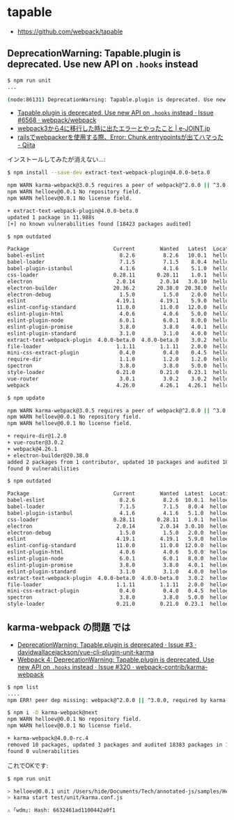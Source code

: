# tapable

- https://github.com/webpack/tapable

## DeprecationWarning: Tapable.plugin is deprecated. Use new API on `.hooks` instead

~~~bash 
$ npm run unit
...

(node:86131) DeprecationWarning: Tapable.plugin is deprecated. Use new API on `.hooks` instead
~~~

- [Tapable.plugin is deprecated. Use new API on `.hooks` instead · Issue #6568 · webpack/webpack](https://github.com/webpack/webpack/issues/6568)
- [webpack3から4に移行した時に出たエラーとやったこと | e-JOINT.jp](https://e-joint.jp/504/)
- [railsでwebpackerを使用する際、Error: Chunk.entrypointsが出てハマった - Qiita](https://qiita.com/daikichi412/items/409fafe943e79718b765)

インストールしてみたが消えない...:

~~~bash
$ npm install --save-dev extract-text-webpack-plugin@4.0.0-beta.0

npm WARN karma-webpack@3.0.5 requires a peer of webpack@^2.0.0 || ^3.0.0 but none is installed. You must install peer dependencies yourself.
npm WARN helloev@0.0.1 No repository field.
npm WARN helloev@0.0.1 No license field.

+ extract-text-webpack-plugin@4.0.0-beta.0
updated 1 package in 11.988s
[+] no known vulnerabilities found [18423 packages audited]
~~~

~~~bash
$ npm outdated

Package                           Current        Wanted   Latest  Location
babel-eslint                        8.2.6         8.2.6   10.0.1  helloev
babel-loader                        7.1.5         7.1.5    8.0.4  helloev
babel-plugin-istanbul               4.1.6         4.1.6    5.1.0  helloev
css-loader                        0.28.11       0.28.11    1.0.1  helloev
electron                           2.0.14        2.0.14   3.0.10  helloev
electron-builder                  20.36.2       20.38.0  20.38.0  helloev
electron-debug                      1.5.0         1.5.0    2.0.0  helloev
eslint                             4.19.1        4.19.1    5.9.0  helloev
eslint-config-standard             11.0.0        11.0.0   12.0.0  helloev
eslint-plugin-html                  4.0.6         4.0.6    5.0.0  helloev
eslint-plugin-node                  6.0.1         6.0.1    8.0.0  helloev
eslint-plugin-promise               3.8.0         3.8.0    4.0.1  helloev
eslint-plugin-standard              3.1.0         3.1.0    4.0.0  helloev
extract-text-webpack-plugin  4.0.0-beta.0  4.0.0-beta.0    3.0.2  helloev
file-loader                        1.1.11        1.1.11    2.0.0  helloev
mini-css-extract-plugin             0.4.0         0.4.0    0.4.5  helloev
require-dir                         1.1.0         1.2.0    1.2.0  helloev
spectron                            3.8.0         3.8.0    5.0.0  helloev
style-loader                       0.21.0        0.21.0   0.23.1  helloev
vue-router                          3.0.1         3.0.2    3.0.2  helloev
webpack                            4.26.0        4.26.1   4.26.1  helloev
~~~

~~~bash
$ npm update

npm WARN karma-webpack@3.0.5 requires a peer of webpack@^2.0.0 || ^3.0.0 but none is installed. You must install peer dependencies yourself.
npm WARN helloev@0.0.1 No repository field.
npm WARN helloev@0.0.1 No license field.

+ require-dir@1.2.0
+ vue-router@3.0.2
+ webpack@4.26.1
+ electron-builder@20.38.0
added 2 packages from 1 contributor, updated 10 packages and audited 18423 packages in 18.781s
found 0 vulnerabilities
~~~

~~~bash 
$ npm outdated

Package                           Current        Wanted  Latest  Location
babel-eslint                        8.2.6         8.2.6  10.0.1  helloev
babel-loader                        7.1.5         7.1.5   8.0.4  helloev
babel-plugin-istanbul               4.1.6         4.1.6   5.1.0  helloev
css-loader                        0.28.11       0.28.11   1.0.1  helloev
electron                           2.0.14        2.0.14  3.0.10  helloev
electron-debug                      1.5.0         1.5.0   2.0.0  helloev
eslint                             4.19.1        4.19.1   5.9.0  helloev
eslint-config-standard             11.0.0        11.0.0  12.0.0  helloev
eslint-plugin-html                  4.0.6         4.0.6   5.0.0  helloev
eslint-plugin-node                  6.0.1         6.0.1   8.0.0  helloev
eslint-plugin-promise               3.8.0         3.8.0   4.0.1  helloev
eslint-plugin-standard              3.1.0         3.1.0   4.0.0  helloev
extract-text-webpack-plugin  4.0.0-beta.0  4.0.0-beta.0   3.0.2  helloev
file-loader                        1.1.11        1.1.11   2.0.0  helloev
mini-css-extract-plugin             0.4.0         0.4.0   0.4.5  helloev
spectron                            3.8.0         3.8.0   5.0.0  helloev
style-loader                       0.21.0        0.21.0  0.23.1  helloev
~~~

## karma-webpack の問題 では

- [DeprecationWarning: Tapable.plugin is deprecated · Issue #3 · davidwallacejackson/vue-cli-plugin-unit-karma](https://github.com/davidwallacejackson/vue-cli-plugin-unit-karma/issues/3)
- [Webpack 4: DeprecationWarning: Tapable.plugin is deprecated. Use new API on `.hooks` instead · Issue #320 · webpack-contrib/karma-webpack](https://github.com/webpack-contrib/karma-webpack/issues/320)


~~~bash 
$ npm list 
....
npm ERR! peer dep missing: webpack@^2.0.0 || ^3.0.0, required by karma-webpack@3.0.5
~~~

~~~bash 
$ npm i -D karma-webpack@next
npm WARN helloev@0.0.1 No repository field.
npm WARN helloev@0.0.1 No license field.

+ karma-webpack@4.0.0-rc.4
removed 10 packages, updated 3 packages and audited 18383 packages in 13.8s
found 0 vulnerabilities
~~~

これでOKです:

~~~bash 
$ npm run unit

> helloev@0.0.1 unit /Users/hide/Documents/Tech/annotated-js/samples/HelloElectronVue
> karma start test/unit/karma.conf.js

⚠ ｢wdm｣: Hash: 6632461ad1100442a0f1
~~~